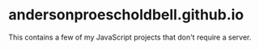 # andersonproescholdbell.github.io

This contains a few of my JavaScript projects that don't require a server.
